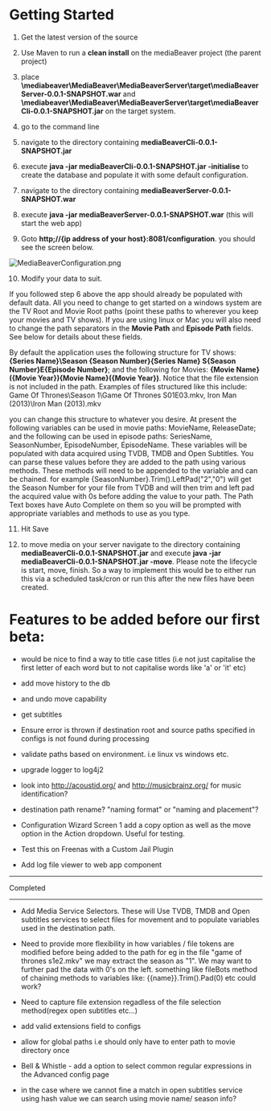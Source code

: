 # Getting Started

1) Get the latest version of the source

2) Use Maven to run a **clean install** on the mediaBeaver project (the parent project)

3) place **\mediabeaver\MediaBeaver\MediaBeaverServer\target\mediaBeaverServer-0.0.1-SNAPSHOT.war** and **\mediabeaver\MediaBeaver\MediaBeaverServer\target\mediaBeaverCli-0.0.1-SNAPSHOT.jar** 
on the target system. 

4) go to the command line

5) navigate to the directory containing **mediaBeaverCli-0.0.1-SNAPSHOT.jar**

6) execute **java -jar mediaBeaverCli-0.0.1-SNAPSHOT.jar -initialise** to create the database and populate it with some default configuration.

7) navigate to the directory containing **mediaBeaverServer-0.0.1-SNAPSHOT.war**

8) execute **java -jar mediaBeaverServer-0.0.1-SNAPSHOT.war** (this will start the web app)

9) Goto **http;//{ip address of your host}:8081/configuration**.  you should see the screen below.  

![MediaBeaverConfiguration.png](https://bitbucket.org/repo/5MgKjp/images/1103420040-MediaBeaverConfiguration.png)

10) Modify your data to suit.

If you followed step 6 above the app should already be populated with default data.  All you need to change to get started on a windows system are the TV Root and Movie Root paths (point these paths to wherever you keep your movies and TV shows). If you are using linux or Mac you will also need to change the path separators in the **Movie Path** and **Episode Path** fields. See below for details about these fields.

By default the application uses the following structure for TV shows: **{Series Name}\Season {Season Number}\{Series Name} S{Season Number}E{Episode Number}**; and the following for Movies: **{Movie Name}({Movie Year})\{Movie Name}({Movie Year})**. Notice that the file extension is not included in the path.  Examples of files structured like this include: Game Of Thrones\Season 1\Game Of Thrones S01E03.mkv, Iron Man (2013)\Iron Man (2013).mkv

you can change this structure to whatever you desire.  At present the following variables can be used in movie paths: MovieName, ReleaseDate; and the following can be used in episode paths: SeriesName, SeasonNumber, EpisodeNumber, EpisodeName. These variables will be populated with data acquired using TVDB, TMDB and Open Subtitles.  You can parse these values before they are added to the path using various methods. These methods will need to be appended to the variable and can be chained.  for example {SeasonNumber}.Trim().LeftPad("2","0") will get the Season Number for your file from TVDB and will then trim and left pad the acquired value with 0s before adding the value to your path.  The Path Text boxes have Auto Complete on them so you will be prompted with appropriate variables and methods to use as you type.

11) Hit Save

12) to move media on your server navigate to the directory containing **mediaBeaverCli-0.0.1-SNAPSHOT.jar** and execute **java -jar mediaBeaverCli-0.0.1-SNAPSHOT.jar -move**. Please note the lifecycle is start, move, finish. So a way to implement this would be to either run this via a scheduled task/cron or run this after the new files have been created.


# Features to be added before our first beta:

* would be nice to find a way to title case titles (i.e not just capitalise the first letter of each word but to not capitalise words like 'a' or 'it' etc)

* add move history to the db

* and undo move capability

* get subtitles    

* Ensure error is thrown if destination root and source paths specified in configs is not found during processing 

* validate paths based on environment. i.e linux vs windows etc. 

* upgrade logger to log4j2

* look into http://acoustid.org/ and http://musicbrainz.org/ for music identification?

* destination path rename? "naming format" or "naming and placement"?

* Configuration Wizard Screen 1 add a copy option as well as the move option in the Action dropdown. Useful for testing.

* Test this on Freenas with a Custom Jail Plugin

* Add log file viewer to web app component

********************************************************
Completed
********************************************************
* Add Media Service Selectors.  These will Use TVDB, TMDB and Open subtitles services to select files for movement and to populate variables used in the destination path.

* Need to provide more flexibility in how variables / file tokens are modified before being added to the path for eg in the file "game of thrones s1e2.mkv" we may extract the season as "1".  We may want to further pad the data with 0's on the left. something like fileBots method of chaining methods to variables like: {{name}}.Trim().Pad(0) etc could work?

* Need to capture file extension regadless of the file selection method(regex open subtitles etc...)

* add valid extensions field to configs

* allow for global paths i.e should only have to enter path to movie directory once 


* Bell & Whistle - add a option to select common regular expressions in the Advanced config page


* in the case where we cannot fine a match in open subtitles service using hash value we can search using movie name/ season info?